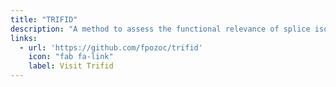 ```yaml
---
title: "TRIFID"
description: "A method to assess the functional relevance of splice isoforms."
links:
  - url: 'https://github.com/fpozoc/trifid'
    icon: "fab fa-link"
    label: Visit Trifid
---
```

